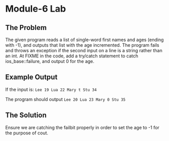 # Module-6 Lab

## The Problem
The given program reads a list of single-word first names and ages (ending with -1), and outputs that list with the age incremented. The program fails and throws an exception if the second input on a line is a string rather than an int. At FIXME in the code, add a try/catch statement to catch ios_base::failure, and output 0 for the age.
## Example Output
If the input is: 
```Lee 19 Lua 22 Mary t Stu 34```



The program should output
```Lee 20 Lua 23 Mary 0 Stu 35```

## The Solution
Ensure we are catching the failbit properly in order to set the age to -1 for the purpose of cout.